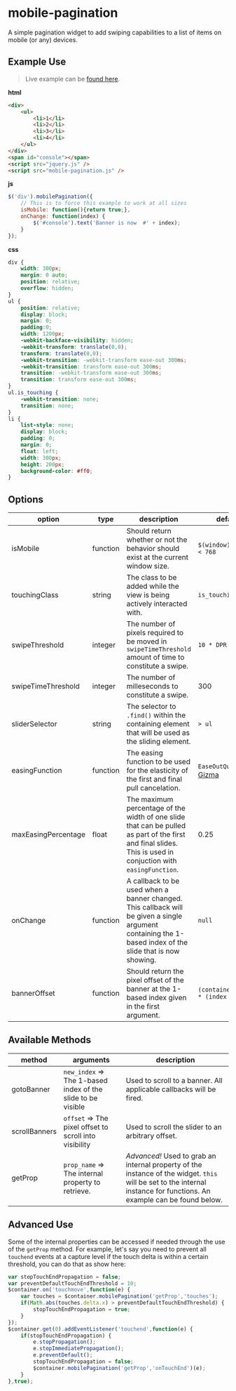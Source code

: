 # mobile-pagination
A simple pagination widget to add swiping capabilities to a list of items on mobile (or any) devices.

Example Use
--

> Live example can be [found here](http://jsfiddle.net/nathanjosiah/ggsmf64u/).

__html__

```html
<div>
    <ul>
        <li>1</li>
        <li>2</li>
        <li>3</li>
        <li>4</li>
    </ul>
</div>
<span id="console"></span>
<script src="jquery.js" />
<script src="mobile-pagination.js" />
```

__js__

```js
$('div').mobilePagination({
    // This is to force this example to work at all sizes
    isMobile: function(){return true;},
    onChange: function(index) {
        $('#console').text('Banner is now  #' + index);
    }
});
```

__css__

```css
div {
    width: 300px;
    margin: 0 auto;
    position: relative;
    overflow: hidden;
}
ul {
    position: relative;
    display: block;
    margin: 0;
    padding:0;
    width: 1200px;
    -webkit-backface-visibility: hidden;
    -webkit-transform: translate(0,0);
    transform: translate(0,0);
    -webkit-transition: -webkit-transform ease-out 300ms;
    -webkit-transition: transform ease-out 300ms;
    transition: -webkit-transform ease-out 300ms;
    transition: transform ease-out 300ms;
}
ul.is_touching {
    -webkit-transition: none;
    transition: none;
}
li {
    list-style: none;
    display: block;
    padding: 0;
    margin: 0;
    float: left;
    width: 300px;
    height: 200px;
    background-color: #ff0;
}

```


Options
--

option | type | description | default
------ | ---- | ----------- | -------
isMobile| function | Should return whether or not the behavior should exist at the current window size. | `$(window).width() < 768`
touchingClass | string | The class to be added while the view is being actively interacted with. | `is_touching`
swipeThreshold | integer | The number of pixels required to be moved in `swipeTimeThreshold` amount of time to constitute a swipe. | `10 * DPR`
swipeTimeThreshold | integer | The number of milleseconds to constitute a swipe. | 300
sliderSelector | string | The selector to `.find()` within the containing element that will be used as the sliding element. | `> ul`
easingFunction | function | The easing function to be used for the elasticity of the first and final pull cancelation. | `EaseOutQuad` from [Gizma](http://gizma.com/easing/)
maxEasingPercentage | float | The maximum percentage of the width of one slide that can be pulled as part of the first and final slides. This is used in conjuction with `easingFunction`. | 0.25
onChange | function | A callback to be used when a banner changed. This callback will be given a single argument containing the 1-based index of the slide that is now showing. | `null`
bannerOffset | function | Should return the pixel offset of the banner at the 1-based index given in the first argument. | `(container_width * (index - 1))`

Available Methods
---

method | arguments | description
------ | --------- | -----------
gotoBanner | `new_index` => The 1-based index of the slide to be visible | Used to scroll to a banner. All applicable callbacks will be fired.
scrollBanners | `offset` => The pixel offset to scroll into visibility | Used to scroll the slider to an arbitrary offset.
getProp | `prop_name` => The internal property to retrieve. | _Advanced!_ Used to grab an internal property of the instance of the widget. `this` will be set to the internal instance for functions. An example can be found below.


Advanced Use
---

Some of the internal properties can be accessed if needed through the use of the `getProp` method. For example, let's say you need to prevent all `touchend` events at a capture level if the touch delta is within a certain threshold, you can do that as show here:

```js
var stopTouchEndPropagation = false;
var preventDefaultTouchEndThreshold = 10;
$container.on('touchmove',function(e) {
	var touches = $container.mobilePagination('getProp','touches');
	if(Math.abs(touches.delta.x) > preventDefaultTouchEndThreshold) {
		stopTouchEndPropagation = true;
	}
});
$container.get(0).addEventListener('touchend',function(e) {
	if(stopTouchEndPropagation) {
		e.stopPropagation();
		e.stopImmediatePropagation();
		e.preventDefault();
		stopTouchEndPropagation = false;
		$container.mobilePagination('getProp','onTouchEnd')(e);
	}
},true);
```